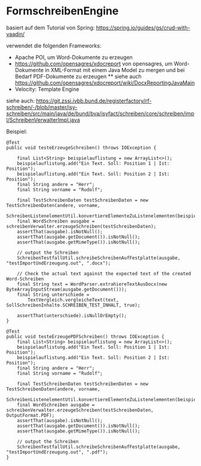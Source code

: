 # FormschreibenEngine

basiert auf dem Tutorial von Spring: https://spring.io/guides/gs/crud-with-vaadin/

verwendet die folgenden Frameworks:
* Apache POI, um Word-Dokumente zu erzeugen
* https://github.com/opensagres/xdocreport von opensagres, um Word-Dokumente in XML-Format mit einem Java Model zu mergen und bei Bedarf PDF-Dokumente zu erzeugen
** siehe auch https://github.com/opensagres/xdocreport/wiki/DocxReportingJavaMain
* Velocity: Template Engine

siehe auch:
https://git.zssi.ivbb.bund.de/registerfactory/rf-schreiben/-/blob/master/isy-schreiben/src/main/java/de/bund/bva/isyfact/schreiben/core/schreiben/impl/SchreibenVerwalterImpl.java


Beispiel:

    @Test
    public void testeErzeugeSchreiben() throws IOException {

        final List<String> beispielauflistung = new ArrayList<>();
        beispielauflistung.add("Ein Text. Soll: Position 1 | Ist: Position");
        beispielauflistung.add("Ein Text. Soll: Position 2 | Ist: Position");
        final String andere = "Herr";
        final String vorname = "Rudolf";

        final TestSchreibenDaten testSchreibenDaten = new TestSchreibenDaten(andere, vorname,
            SchreibenListenelementUtil.konvertiereElementeZuListenelementen(beispielauflistung));
        final WordSchreiben ausgabe = schreibenVerwalter.erzeugeSchreiben(testSchreibenDaten);
        assertThat(ausgabe).isNotNull();
        assertThat(ausgabe.getDocument()).isNotNull();
        assertThat(ausgabe.getMimeType()).isNotNull();

        // output the Schreiben
        SchreibenTestfallUtil.schreibeSchreibenAufFestplatte(ausgabe, "testImportUndErzeugung.out", ".docx");

        // Check the actual text against the expected text of the created Word-Schreiben
        final String text = WordParser.extrahiereTextAusDocx(new ByteArrayInputStream(ausgabe.getDocument()));
        final String unterschiede =
            TextVergleich.vergleicheText(text, SollSchreibenInhalte.SCHREIBEN_TEST_INHALT, true);

        assertThat(unterschiede).isNullOrEmpty();
    }

    @Test
    public void testeErzeugePDFSchreiben() throws IOException {
        final List<String> beispielauflistung = new ArrayList<>();
        beispielauflistung.add("Ein Text. Soll: Position 1 | Ist: Position");
        beispielauflistung.add("Ein Text. Soll: Position 2 | Ist: Position");
        final String andere = "Herr";
        final String vorname = "Rudolf";

        final TestSchreibenDaten testSchreibenDaten = new TestSchreibenDaten(andere, vorname,
            SchreibenListenelementUtil.konvertiereElementeZuListenelementen(beispielauflistung));
        final WordSchreiben ausgabe = schreibenVerwalter.erzeugeSchreiben(testSchreibenDaten, OutputFormat.PDF);
        assertThat(ausgabe).isNotNull();
        assertThat(ausgabe.getDocument()).isNotNull();
        assertThat(ausgabe.getMimeType()).isNotNull();

        // output the Schreiben
        SchreibenTestfallUtil.schreibeSchreibenAufFestplatte(ausgabe, "testImportUndErzeugung.out", ".pdf");
    }

